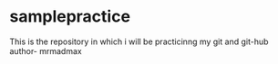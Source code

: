 # samplepractice
This is the repository in which i will be practicinng my git and git-hub
 <br>
author- mrmadmax
